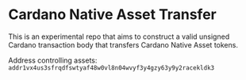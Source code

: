 # Cardano Native Asset Transfer

This is an experimental repo that aims to construct a valid unsigned Cardano transaction body that transfers Cardano Native Asset tokens.

Address controlling assets: `addr1vx4us3sfrqdfswtyaf48w0vl8n04wvyf3y4gzy63y9y2racekldk3`
